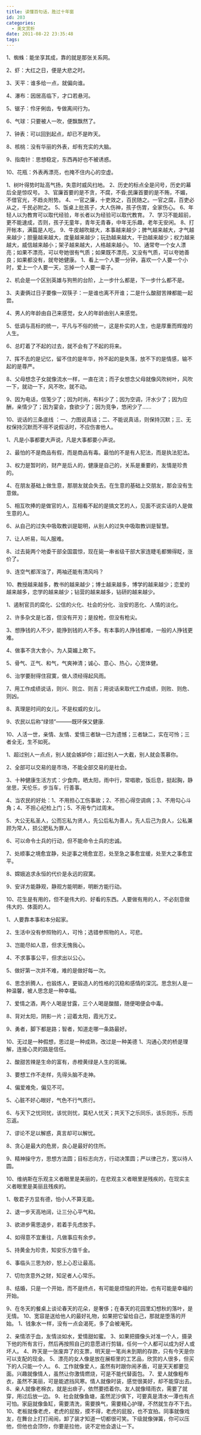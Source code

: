 ```yaml
---
title: 读懂百句话，胜过十年窗
id: 203
categories:
  - 美文赏析
date: 2011-08-22 23:35:48
tags:
---
```


1、蜘蛛：能坐享其成，靠的就是那张关系网。

2、虾：大红之日，便是大悲之时。

3、天平：谁多给一点，就偏向谁。

4、瀑布：因居高临下，才口若悬河。

5、锯子：伶牙俐齿，专做离间行为。

6、气球：只要被人一吹，便飘飘然了。

7、钟表：可以回到起点，却已不是昨天。

8、核桃：没有华丽的外表，却有充实的大脑。

9、指南针：思想稳定，东西再好也不被诱惑。

10、花瓶：外表再漂亮，也掩不住内心的空虚。

1、树叶得势时趾高气扬，失意时威风扫地。
2、历史的标点全是问号，历史的幕后全是惊叹号。
3、官廉首要的是不贪，不腐，不昏;民廉首要的是不贿，不媚，不借官光，不趋炎附势。
4、一官之廉，十吏效之，百民随之。一官之腐，百吏必从之，千民必附之。
5、饭桌上批孩子，大人伤神，孩子伤胃，全家伤心。
6、年轻人以为教育可以取代经验，年长者以为经验可以取代教育。
7、学习不能超前，更不能速成，否则，孩子无童年，青年无青春，中年无乐趣，老年无安闲。
8、打开帐本，满篇是人吃。
9、牛皮越吹越大，本事越来越少；脾气越来越大，才气越来越少；胆量越来越大，度量越来越少；玩劲越来越大，干劲越来越少；权力越来越大，威信越来越小；架子越来越大，人格越来越小。
10、通常夸一个女人漂亮；如果不漂亮，可以夸她很有气质；如果既不漂亮，又没有气质，可以夸她善良；如果都没有，就夸她健康。
1、看上一个人要一分钟，喜欢一个人要一个小时，爱上一个人要一天，忘掉一个人要一辈子。

2、机会是一个区别英雄与狗熊的台阶，上一步什么都是，下一步什么都不是。

3、夫妻俩过日子要像一双筷子：一是谁也离不开谁；二是什么酸甜苦辣都能一起尝。

4、男人的年龄由自己来感觉，女人的年龄由别人来感觉。

5、低调与高标的统一，平凡与不俗的统一，这是朴实的人生，也是厚重而辉煌的人生。

6、总盯着了不起的过去，就不会有了不起的将来。

7、挥不去的是记忆，留不住的是年华，拎不起的是失落，放不下的是情感，输不起的是尊严。

8、父母想念子女就像流水一样，一直在流；而子女想念父母就像风吹树叶，风吹一下，就动一下，风不吹，就不动。

9、因为电话，信笺少了；因为时尚，布料少了；因为空调，汗水少了；因为应酬，亲情少了；因为宴会，食欲少了；因为竞争，悠闲少了……

10、说话的三条底线 ：一、力图说真话；二、不能说真话，则保持沉默；三、无权保持沉默而不得不说假话时，不应伤害他人。

1、凡是小事都要大声说，凡是大事都要小声说。

2、最怕的不是商品有假，而是商品有毒。最怕的不是有人犯法，而是执法犯法。

3、权力是暂时的，财产是后人的，健康是自己的，关系是重要的，友情是珍贵的。

4、在朋友基础上做生意，那朋友就会失去。在生意的基础上交朋友，那会没有生意做。

5、相互吹捧的是做官的人，互相看不起的是搞文艺的人，见面不说实话的人是做生意的人。

6、从自己的过失中吸取教训是聪明，从别人的过失中吸取教训是智慧。

7、让人听易，叫人服难。

8、过去毙两个地委干部全国震惊，现在毙一串省级干部大家连睫毛都懒得眨，涨价了。

9、连空气都浑浊了，两袖还能有清风吗？

10、教授越来越多，教书的越来越少；博士越来越多，博学的越来越少；恋爱的越来越多，恋学的越来越少；钻营的越来越多，钻研的越来越少。

1、遏制官员的腐化、公信的火化、社会的分化、治安的恶化、人情的淡化。

2、许多杂文是匕首，但没有开刃；是投枪，但没有枪尖。

3、想挣钱的人不少，能挣到钱的人不多。有本事的人挣钱都难，一般的人挣钱更难。

4、做事不贪大舍小，为人莫媚上欺下。

5、骨气、正气、和气，气爽神清；诚心、意心、热心，心宽体健。

6、治学要耐得住寂寞，做人须经得起风雨。

7、用工作成绩说话，则兴、则立、则吉；用说话来取代工作成绩，则败、则危、则凶。

8、真理是时间的女儿，不是权威的女儿。

9、农民以后称“绿领”———既环保又健康.

10、人活一世，亲情、友情、爱情三者缺一已为遗憾；三者缺二，实在可怜；三者全无，生不如死。

1、超过别人一点点，别人就会嫉妒你；超过别人一大截，别人就会羡慕你。

2、全部可以交易的是市场，不能全部交易的是社会。

3、十种健康生活方式：少食肉，晒太阳，雨中行，常唱歌，饭后息，挺起胸，静坐思，天伦乐，步当车，行善事。

4、当农民的好处：1、不用担心工伤事故；2、不担心得空调病；3、不用勾心斗角；4、不担心纪检上门；5、不用专门过周末。

5、大公无私圣人，公而忘私为贤人，先公后私为善人，先人后己为良人，公私兼顾为常人，损公肥私为罪人。

6、可以命令士兵的行动，但不能命令士兵的忠诚。

7、处顺事之境愈宜静，处逆事之境愈宜忍，处至急之事愈宜缓，处至大之事愈宜平。

8、嫦娥追求永恒的代价是永远的寂寞。

9、安详方能静观，静观方能明断，明断方能行动。

10、花生是有用的，但不是伟大的、好看的东西。人要做有用的人，不必刻意做伟大的、体面的人。

1、人要靠本事和本分起家。

2、生活中没有参照物的人，可怜；选错参照物的人，可悲。

3、岂能尽如人意，但求无愧我心。

4、不求事事公平，但求出以公心。

5、做好第一次并不难，难的是做好每一次。

6、思念折腾人，也锻炼人，更锻造人的性格的沉稳和感情的深沉。思念别人是一种温馨，被人思念是一种幸福。

7、爱情之酒，两个人喝是甘露，三个人喝是酸醋，随便喝便会中毒。

8、背对太阳，阴影一片；迎着太阳，霞光万丈。

9、勇者，脚下都是路；智者，知道走哪一条路最好。

10、无过是一种假想，思过是一种成熟，改过是一种美德
1、沟通心灵的桥是理解，连接心灵的路是信任。

2、酸甜苦辣是生命的富有，赤橙黄绿是人生的斑斓。

3、要想工作不走样，先得头脑不走神。

4、偏爱难免，偏见不可。

5、心脏不好心眼好，气色不行气质行。

6、与天下之忧同忧，该忧则忧，莫杞人忧天；共天下之乐同乐，该乐则乐，乐而忘返。

7、谬论不足以解惑，真言却可以解忧。

8、贪心是最大的危房，良心是最好的住所。

9、精神操守方，思想方法圆；目标志向方，行动决策圆；严以律己方，宽以待人圆。

10、维纳斯在乐观主义者眼里是美丽的，在悲观主义者眼里是残疾的，在现实主义者眼里是美丽且残疾的。

1、敬君子方显有德，怕小人不算无能。

2、退一步天高地阔，让三分心平气和。

3、欲进步需思退步，若着手先虑放手。

4、如得意不宜重往，凡做事应有余步。

5、持黄金为珍贵，知安乐方值千金。

6、事临头三思为妙，怒上心忍让最高。

7、切勿贪意外之财，知足者人心常乐。

8、结婚，只是一个开始，而不是终点，有可能是烦恼的开始，也有可能是幸福的开始。

9、在冬天的餐桌上谈论春天的花朵，是奢侈；在春天的花园里幻想秋的落叶，是无情。
10、宽容是送给他人的最好礼物，如果把它留给自己，那就是堕落的开始。
<wbr> 1、钱象水一样，没有一点会渴死，多了会被淹死。

<wbr> 2、亲情浓于血，友情淡如水，爱情甜如蜜。
<wbr> 3、如果把摄像头对准一个人，摄录下他的所有言行，然后再按照自己的意愿进行剪辑，任何一个人都可以成为好人或坏人。
<wbr> 4、昨天是一张废弃了的支票，明天是一笔尚未到期的存款，只有今天是你可以支配的现金。
<wbr> 5、漂亮的女人像是放在展柜里的工艺品，欣赏的人很多，但买下的人只能一个人。
<wbr> 6、工作就像爱人，虽然有时跟你闹矛盾，可是天天都要见面。兴趣就像情人，虽然让你激情燃烧，可是不能代替面包。
<wbr> 7、爱人就像粗布衣，虽然不美丽，可是能遮挡风寒。情人就像时装，感觉很美好，却不能穿出去。
<wbr> 8、亲人就像老棉衣，就是出痱子，依然要捂着你。友人就像晴雨衣，需要了就穿，用过后放一边。
<wbr> 9、社会就像鱼塘，虽然泥沙俱下，可要真是清水一潭也有点可怕。家庭就像鱼缸，需要清洗，需要换气，需要精心护理，不然就生存不下去。
<wbr> 10、老板就像老虎，老虎的屁股，摸不得，老虎的屁股，也不宜拍。同事就像戏友，在舞台上打打闹闹，卸了装才知道一切都很可笑。下级就像弹簧，你可以压他，但他也会顶你，你要是拉他，说不定他会退让一下。</wbr></wbr></wbr></wbr></wbr></wbr></wbr></wbr></wbr></wbr>